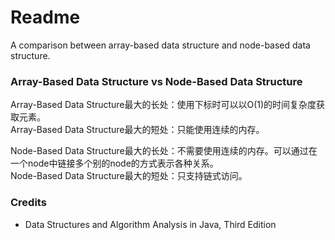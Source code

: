 # Readme
A comparison between array-based data structure and node-based data structure.

### Array-Based Data Structure vs Node-Based Data Structure

Array-Based Data Structure最大的长处：使用下标时可以以O(1)的时间复杂度获取元素。<br />
Array-Based Data Structure最大的短处：只能使用连续的内存。

Node-Based Data Structure最大的长处：不需要使用连续的内存。可以通过在一个node中链接多个别的node的方式表示各种关系。<br />
Node-Based Data Structure最大的短处：只支持链式访问。

### Credits
- Data Structures and Algorithm Analysis in Java, Third Edition
